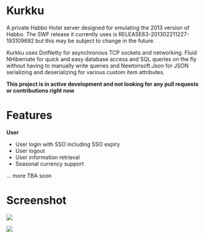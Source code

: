 # Kurkku

A private Habbo Hotel server designed for emulating the 2013 version of Habbo. The SWF release it currently uses is RELEASE63-201302211227-193109692 but this may be subject to change in the future.
 
Kurkku uses DotNetty for asynchronous TCP sockets and networking. Fluid NHibernate for quick and easy database access and SQL queries on the fly without having to manually write queries and Newtonsoft.Json for JSON serializing and deserializing for various custom item attributes. 

**This project is in active development and not looking for any pull requests or contributions right now**
 
# Features

**User**

- User login with SSO including SSO expiry
- User logout
- User information retrieval
- Seasonal currency support

... more TBA soon
 
# Screenshot

![](https://cdn.discordapp.com/attachments/531015659027562505/703500593376788551/Dw8dOQC8RU.gif)

![](https://cdn.discordapp.com/attachments/531015659027562505/703841326373797888/unknown.png)
